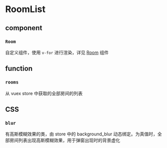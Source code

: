 # RoomList
## component
### ```Room```
自定义组件，使用 ```v-for``` 进行渲染，详见 [Room](Room.vue.md) 组件

## function
### ```rooms```
从 vuex store 中获取的全部房间的列表

## CSS
### ```blur```
有高斯模糊效果的类，由 store 中的 background_blur 动态绑定。为真值时，全部房间列表出现高斯模糊效果，用于弹窗出现时的背景虚化